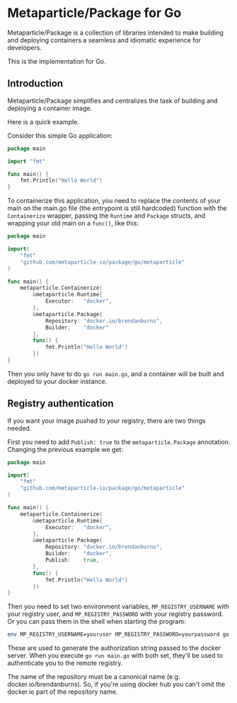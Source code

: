 # Metaparticle/Package for Go

Metaparticle/Package is a collection of libraries intended to
make building and deploying containers a seamless and idiomatic
experience for developers.

This is the implementation for Go.

## Introduction

Metaparticle/Package simplifies and centralizes the task of
building and deploying a container image.

Here is a quick example.

Consider this simple Go application:

```go
package main

import "fmt"

func main() {
    fmt.Println("Hello World")
}
```

To containerize this application, you need to replace the contents of your main on the main.go file (the entrypoint is still hardcoded)
function with the `Containerize` wrapper, passing the `Runtime` and `Package` structs, and wrapping your old main on a `func()`, like this:

```go
package main

import(
    "fmt"
    "github.com/metaparticle-io/package/go/metaparticle"
)

func main() {
    metaparticle.Containerize(
        &metaparticle.Runtime{
            Executor:   "docker",
        },
        &metaparticle.Package{
            Repository: "docker.io/brendanburns",
            Builder:    "docker"
        },
        func() {
            fmt.Println("Hello World")
        })
}
```

Then you only have to do `go run main.go`, and a container will be built and deployed to your docker instance.

## Registry authentication

If you want your image pushed to your registry, there are two things needed.

First you need to add `Publish: true` to the `metaparticle.Package` annotation. Changing the previous example we get:

```go
package main

import(
    "fmt"
    "github.com/metaparticle-io/package/go/metaparticle"
)

func main() {
    metaparticle.Containerize(
        &metaparticle.Runtime{
            Executor:   "docker",
        },
        &metaparticle.Package{
            Repository: "docker.io/brendanburns",
            Builder:    "docker",
            Publish:    true,
        },
        func() {
            fmt.Println("Hello World")
        })
}
```

Then you need to set two environment variables, `MP_REGISTRY_USERNAME` with your registry user, and `MP_REGISTRY_PASSWORD` with
your registry password. Or you can pass them in the shell when starting the program:

```bash
env MP_REGISTRY_USERNAME=youruser MP_REGISTRY_PASSWORD=yourpassword go run main.go
```

These are used to generate the authorization string passed to the docker server. When you execute `go run main.go`
with both set, they'll be used to authenticate you to the remote registry.

The name of the repository must be a canonical name (e.g. docker.io/brendanburns). So, if you're using docker hub
you can't omit the docker.io part of the repository name.